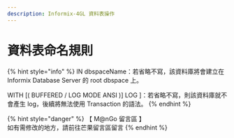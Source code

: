 ```yaml
---
description: Informix-4GL 資料表操作
---
```


# 資料表命名規則

{% hint style="info" %}
IN dbspaceName：若省略不寫，該資料庫將會建立在 Informix Database Server 的 root dbspace 上。

WITH \[( BUFFERED / LOG MODE ANSI )] LOG ]：若省略不寫，則該資料庫就不會產生 log，後續將無法使用 Transaction 的語法。
{% endhint %}

{% hint style="danger" %}
【 M@nGo 留言區 】\
如有需修改的地方，請前往芒果留言區留言
{% endhint %}
